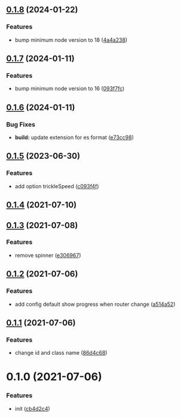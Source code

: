 ## [0.1.8](https://github.com/jambonn/vue-next-progressbar/compare/v0.1.7...v0.1.8) (2024-01-22)


### Features

* bump minimum node version to 18 ([4a4a238](https://github.com/jambonn/vue-next-progressbar/commit/4a4a2385c9cfa58d3b9484faf737db84bf94c9bc))



## [0.1.7](https://github.com/jambonn/vue-next-progressbar/compare/v0.1.6...v0.1.7) (2024-01-11)


### Features

* bump minimum node version to 16 ([093f7fc](https://github.com/jambonn/vue-next-progressbar/commit/093f7fc292659527630a082aedb37d94025c9684))



## [0.1.6](https://github.com/jambonn/vue-next-progressbar/compare/v0.1.5...v0.1.6) (2024-01-11)


### Bug Fixes

* **build:** update extension for es format ([e73cc98](https://github.com/jambonn/vue-next-progressbar/commit/e73cc9820a5571c347333c98e1b9b0d3fd709387))



## [0.1.5](https://github.com/jambonn/vue-next-progressbar/compare/v0.1.4...v0.1.5) (2023-06-30)


### Features

* add option trickleSpeed ([c093f4f](https://github.com/jambonn/vue-next-progressbar/commit/c093f4f9d5d36cebf827bdff6c8c012c7cae27b4))



## [0.1.4](https://github.com/jambonn/vue-next-progressbar/compare/v0.1.3...v0.1.4) (2021-07-10)



## [0.1.3](https://github.com/jambonn/vue-next-progressbar/compare/v0.1.2...v0.1.3) (2021-07-08)


### Features

* remove spinner ([e306967](https://github.com/jambonn/vue-next-progressbar/commit/e306967fe2198ee916a8f5d735a23c2f02541fde))



## [0.1.2](https://github.com/jambonn/vue-next-progressbar/compare/v0.1.1...v0.1.2) (2021-07-06)


### Features

* add config default show progress when router change ([a514a52](https://github.com/jambonn/vue-next-progressbar/commit/a514a52125e6c5f0ad9cfbe76e6cf28557bcd199))



## [0.1.1](https://github.com/jambonn/vue-next-progressbar/compare/v0.1.0...v0.1.1) (2021-07-06)


### Features

* change id and class name ([86d4c68](https://github.com/jambonn/vue-next-progressbar/commit/86d4c6822af7e2af3ede116737026ca6e9718e50))



# 0.1.0 (2021-07-06)


### Features

* init ([cb4d2c4](https://github.com/jambonn/vue-next-progressbar/commit/cb4d2c45b9e7bd8d92ed095e299817addf5e3c8b))



